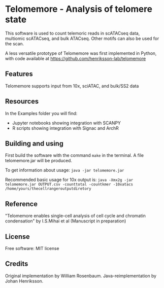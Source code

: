 # Telomemore - Analysis of telomere state

This software is used to count telemoric reads in scATACseq data, multiomic scATACseq, and bulk ATACseq. 
Other motifs can also be used for the scan.

A less versatile prototype of Telomemore was first implemented in Python, with code available at https://github.com/henriksson-lab/telomemore

## Features

Telomemore supports input from 10x, sciATAC, and bulk/SS2 data

## Resources

In the Examples folder you will find:

* Jupyter notebooks showing integration with SCANPY
* R scripts showing integration with Signac and ArchR

## Building and using

First build the software with the command `make` in the terminal. A file telomemore.jar will be produced.

To get information about usage:
`java -jar telomemore.jar`

Recommended basic usage for 10x output is:
`java -Xmx2g -jar telomemore.jar OUTPUT.csv -counttotal -countkmer -10xatacs /home/yours/thecellrangeroutputdiretory`

## Reference

"Telomemore enables single-cell analysis of cell cycle and chromatin condensation" by I.S.Mihai et al (Manuscript in preparation)

## License

Free software: MIT license

## Credits

Original implementation by William Rosenbaum. Java-reimplementation by Johan Henriksson.

